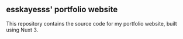 ## esskayesss' portfolio website

This repository contains the source code for my portfolio website, built using Nuxt 3.
